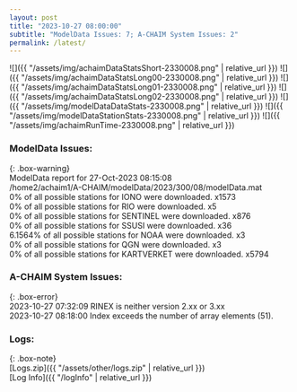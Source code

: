 ```yaml
---
layout: post
title: "2023-10-27 08:00:00"
subtitle: "ModelData Issues: 7; A-CHAIM System Issues: 2"
permalink: /latest/
---
```


![]({{ "/assets/img/achaimDataStatsShort-2330008.png" | relative_url }})
![]({{ "/assets/img/achaimDataStatsLong00-2330008.png" | relative_url }})
![]({{ "/assets/img/achaimDataStatsLong01-2330008.png" | relative_url }})
![]({{ "/assets/img/achaimDataStatsLong02-2330008.png" | relative_url }})
![]({{ "/assets/img/modelDataDataStats-2330008.png" | relative_url }})
![]({{ "/assets/img/modelDataStationStats-2330008.png" | relative_url }})
![]({{ "/assets/img/achaimRunTime-2330008.png" | relative_url }})


### ModelData Issues:  
  
{: .box-warning}  
 ModelData report for 27-Oct-2023 08:15:08   
 /home2/achaim1/A-CHAIM/modelData/2023/300/08/modelData.mat   
 0% of all possible stations for IONO were downloaded. x1573   
 0% of all possible stations for RIO were downloaded. x5   
 0% of all possible stations for SENTINEL were downloaded. x876   
 0% of all possible stations for SSUSI were downloaded. x36   
 6.1564% of all possible stations for NOAA were downloaded. x3   
 0% of all possible stations for QGN were downloaded. x3   
 0% of all possible stations for KARTVERKET were downloaded. x5794   
  
### A-CHAIM System Issues:  
  
{: .box-error}  
2023-10-27 07:32:09 RINEX is neither version 2.xx or 3.xx  
2023-10-27 08:18:00 Index exceeds the number of array elements (51).  

### Logs:  
  
{: .box-note}  
[Logs.zip]({{ "/assets/other/logs.zip" | relative_url }})  
[Log Info]({{ "/logInfo" | relative_url }})  
